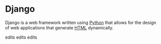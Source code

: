 # Django



Django is a web framework written using [Python](/wiki/Python) that allows for the design of web applications that generate [HTML](/wiki/HTML) dynamically.

edits edits edits